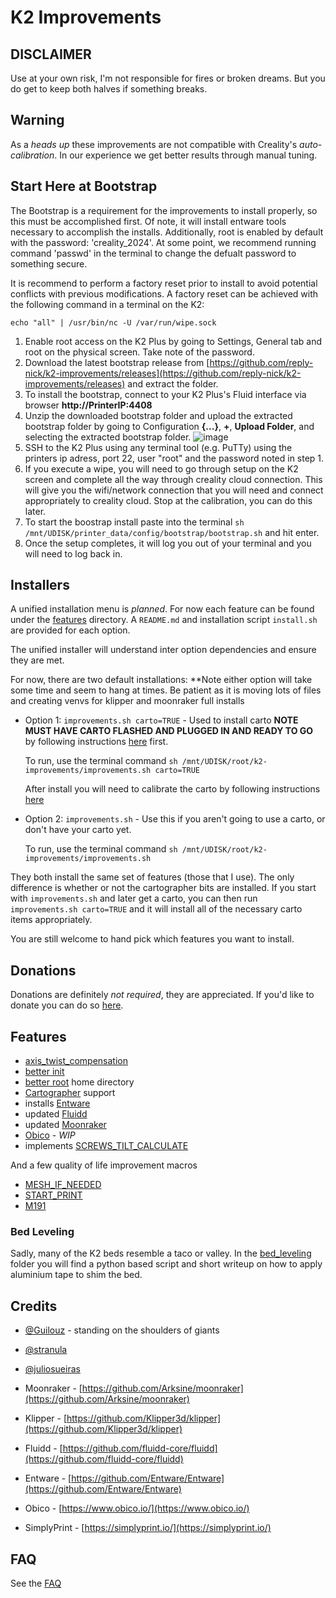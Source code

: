 # K2 Improvements

## DISCLAIMER

Use at your own risk, I'm not responsible for fires or broken dreams.  But you do get to keep both halves if something breaks.

## Warning

As a _heads up_ these improvements are not compatible with Creality's _auto-calibration_.  In our experience we get better results through manual tuning.

## Start Here at Bootstrap

The Bootstrap is a requirement for the improvements to install properly, so this must be accomplished first. Of note, it will install entware tools necessary to accomplish the installs. Additionally, root is enabled by default with the password: 'creality_2024'. At some point, we recommend running command 'passwd' in the terminal to change the defualt password to something secure.

It is recommend to perform a factory reset prior to install to avoid potential conflicts with previous modifications.  A factory reset can be achieved with the following command in a terminal on the K2:

```raw
echo "all" | /usr/bin/nc -U /var/run/wipe.sock
```

1. Enable root access on the K2 Plus by going to Settings, General tab and root on the physical screen. Take note of the password.
1. Download the latest bootstrap release from [https://github.com/reply-nick/k2-improvements/releases](https://github.com/reply-nick/k2-improvements/releases) and extract the folder.
1. To install the bootstrap, connect to your K2 Plus's Fluid interface via browser **http://PrinterIP:4408**
1. Unzip the downloaded bootstrap folder and upload the extracted bootstrap folder by going to Configuration **{...}**, **+**, **Upload Folder**, and selecting the extracted bootstrap folder.
    ![image](https://github.com/user-attachments/assets/3d242efc-4cf8-412d-b4b0-59507720f5ad)
1. SSH to the K2 Plus using any terminal tool (e.g. PuTTy) using the printers ip adress, port 22, user "root" and the password noted in step 1.
1. If you execute a wipe, you will need to go through setup on the K2 screen and complete all the way through creality cloud connection. This will give you the wifi/network connection that you will need and connect appropriately to creality cloud. Stop at the calibration, you can do this later.
1. To start the boostrap install paste into the terminal `sh /mnt/UDISK/printer_data/config/bootstrap/bootstrap.sh` and hit enter.
1. Once the setup completes, it will log you out of your terminal and you will need to log back in.

## Installers

A unified installation menu is _planned_.  For now each feature can be found under the [features](./features/) directory.  A `README.md` and installation script `install.sh` are provided for each option.

The unified installer will understand inter option dependencies and ensure they are met.

For now, there are two default installations:   **Note either option will take some time and seem to hang at times. Be patient as it is moving lots of files and creating venvs for klipper and moonraker full installs

* Option 1: `improvements.sh carto=TRUE` - Used to install carto **NOTE MUST HAVE CARTO FLASHED AND PLUGGED IN AND READY TO GO** by following instructions [here](https://github.com/reply-nick/k2-improvements/blob/main/features/cartographer/firmware/README.md) first.

    To run, use the terminal command `sh /mnt/UDISK/root/k2-improvements/improvements.sh carto=TRUE`

    After install you will need to calibrate the carto by following instructions [here](https://github.com/reply-nick/k2-improvements/blob/main/features/cartographer/SETUP.md)

* Option 2: `improvements.sh` - Use this if you aren't going to use a carto, or don't have your carto yet.

    To run, use the terminal command `sh /mnt/UDISK/root/k2-improvements/improvements.sh`

They both install the same set of features (those that I use).  The only difference is whether or not the cartographer bits are installed. If you start with `improvements.sh` and later get a carto, you can then run `improvements.sh carto=TRUE` and it will install all of the necessary carto items appropriately.

You are still welcome to hand pick which features you want to install.

## Donations

Donations are definitely _not required_, they are appreciated.  If you'd like to donate you can do so [here](https://ko-fi.com/jamincollins).

## Features

* [axis_twist_compensation](./features/axis_twist_compensation/README.md)
* [better init](./features/better-init/README.md)
* [better root](./features/better-root/README.md) home directory
* [Cartographer](./features/cartographer/README.md) support
* installs [Entware](https://github.com/Entware/Entware)
* updated [Fluidd](./features/fluidd/README.md)
* updated [Moonraker](./features/moonraker/README.md)
* [Obico](./features/obico/README.md) - _WIP_
* implements [SCREWS_TILT_CALCULATE](https://www.klipper3d.org/Manual_Level.html#adjusting-bed-leveling-screws-using-the-bed-probe)

And a few quality of life improvement macros

* [MESH_IF_NEEDED](./features/macros/bed_mesh/README.md)
* [START_PRINT](./features/macros/start_print/README.md)
* [M191](./features/macros/m191/README.md)

### Bed Leveling

Sadly, many of the K2 beds resemble a taco or valley.  In the [bed_leveling](bed_leveling) folder you will find a python based script and short writeup on how to apply aluminium tape to shim the bed.

## Credits

* [@Guilouz](https://github.com/Guilouz) - standing on the shoulders of giants
* [@stranula](https://github.com/stranula)
* [@juliosueiras](https://github.com/juliosueiras)

* Moonraker - [https://github.com/Arksine/moonraker](https://github.com/Arksine/moonraker)
* Klipper - [https://github.com/Klipper3d/klipper](https://github.com/Klipper3d/klipper)
* Fluidd - [https://github.com/fluidd-core/fluidd](https://github.com/fluidd-core/fluidd)
* Entware - [https://github.com/Entware/Entware](https://github.com/Entware/Entware)
* Obico - [https://www.obico.io/](https://www.obico.io/)
* SimplyPrint - [https://simplyprint.io/](https://simplyprint.io/)

## FAQ

See the [FAQ](./FAQ.md)
